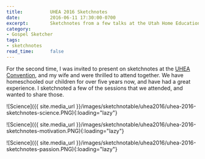```yaml
---
title:          UHEA 2016 Sketchnotes
date:           2016-06-11 17:30:00-0700
excerpt:        Sketchnotes from a few talks at the Utah Home Education Association convention.
category:
- Gospel Sketcher
tags:
- sketchnotes
read_time:      false
---
```


For the second time, I was invited to present on sketchnotes at the [UHEA Convention](http://www.uhea.org/2016-uhea-convention/), and my wife and were thrilled to attend together. We have homeschooled our children for over five years now, and have had a great experience. I sketchnoted a few of the sessions that we attended, and wanted to share those.

![Science]({{ site.media_url }}/images/sketchnotable/uhea2016/uhea-2016-sketchnotes-science.PNG){:loading="lazy"}

![Science]({{ site.media_url }}/images/sketchnotable/uhea2016/uhea-2016-sketchnotes-motivation.PNG){:loading="lazy"}

![Science]({{ site.media_url }}/images/sketchnotable/uhea2016/uhea-2016-sketchnotes-passion.PNG){:loading="lazy"}
